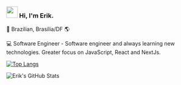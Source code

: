 ### <img src="https://media.giphy.com/media/hvRJCLFzcasrR4ia7z/giphy.gif" width="30px"> Hi, I'm Erik. <br>

🏡 Brazilian, Brasília/DF 🌎 <br>

💻 Software Engineer - Software engineer and always learning new technologies. Greater focus on JavaScript, React and NextJs. <br>

[![Top Langs](https://github-readme-stats.vercel.app/api/top-langs/?username=kinerik&layout=compact&theme=nightowl)](https://github.com/kinerik) <br>

![Erik's GitHub Stats](https://github-readme-stats.vercel.app/api?username=kinerik&hide=contribs,prs&theme=nightowl) <br>
